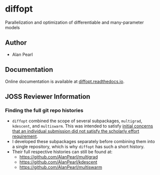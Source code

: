 # diffopt
Parallelization and optimization of differentiable and many-parameter models

## Author
- Alan Pearl

## Documentation
Online documentation is available at [diffopt.readthedocs.io](https://diffopt.readthedocs.io/en/latest).

## JOSS Reviewer Information

### Finding the full git repo histories
- `diffopt` combined the scope of several subpackages, `multigrad`, `kdescent`, and `multiswarm`. This was intended to satisfy [initial concerns that an individual submission did not satisfy the scholarly effort requirement](https://github.com/openjournals/joss-reviews/issues/7218).
- I developed these subpackages separately before combining them into a single repository, which is why `diffopt` has such a short history.
- Their full respective histories can still be found at:
  - https://github.com/AlanPearl/multigrad
  - https://github.com/AlanPearl/kdescent
  - https://github.com/AlanPearl/multiswarm
